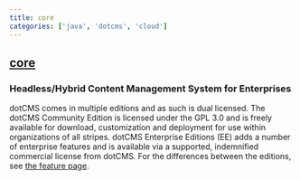 ```yaml
---
title: core
categories: ['java', 'dotcms', 'cloud']
---
```

## [core](https://github.com/dotCMS/core)

### Headless/Hybrid Content Management System for Enterprises


dotCMS comes in multiple editions and as such is dual licensed. The dotCMS Community Edition is licensed under the GPL 3.0 and is freely available for download, customization and deployment for use within organizations of all stripes. dotCMS Enterprise Editions (EE) adds a number of enterprise features and is available via a supported, indemnified commercial license from dotCMS. For the differences between the editions, see [the feature page](http://www.dotcms.com/cms-platform/features).
